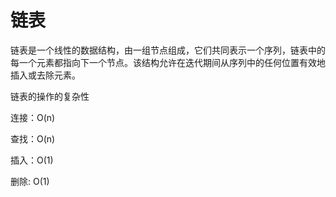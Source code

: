 # 链表

链表是一个线性的数据结构，由一组节点组成，它们共同表示一个序列，链表中的每一个元素都指向下一个节点。该结构允许在迭代期间从序列中的任何位置有效地插入或去除元素。

链表的操作的复杂性

连接：O(n)

查找：O(n)

插入：O(1)

删除: O(1)
